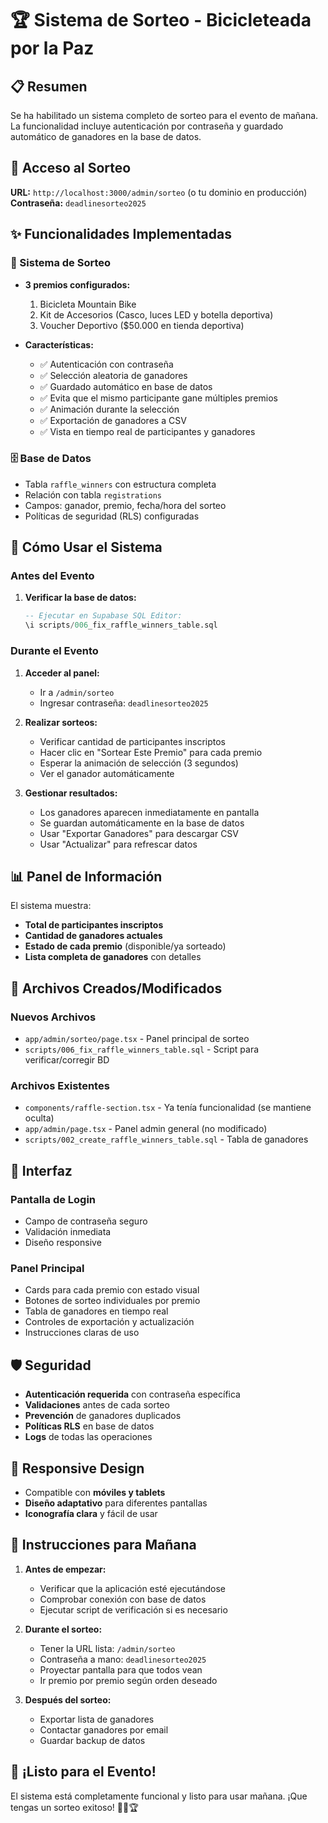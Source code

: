# 🏆 Sistema de Sorteo - Bicicleteada por la Paz

## 📋 Resumen

Se ha habilitado un sistema completo de sorteo para el evento de mañana. La funcionalidad incluye autenticación por contraseña y guardado automático de ganadores en la base de datos.

## 🔐 Acceso al Sorteo

**URL:** `http://localhost:3000/admin/sorteo` (o tu dominio en producción)
**Contraseña:** `deadlinesorteo2025`

## ✨ Funcionalidades Implementadas

### 🎯 Sistema de Sorteo
- **3 premios configurados:**
  1. Bicicleta Mountain Bike
  2. Kit de Accesorios (Casco, luces LED y botella deportiva)
  3. Voucher Deportivo ($50.000 en tienda deportiva)

- **Características:**
  - ✅ Autenticación con contraseña
  - ✅ Selección aleatoria de ganadores
  - ✅ Guardado automático en base de datos
  - ✅ Evita que el mismo participante gane múltiples premios
  - ✅ Animación durante la selección
  - ✅ Exportación de ganadores a CSV
  - ✅ Vista en tiempo real de participantes y ganadores

### 🗄️ Base de Datos
- Tabla `raffle_winners` con estructura completa
- Relación con tabla `registrations`
- Campos: ganador, premio, fecha/hora del sorteo
- Políticas de seguridad (RLS) configuradas

## 🚀 Cómo Usar el Sistema

### Antes del Evento
1. **Verificar la base de datos:**
   ```sql
   -- Ejecutar en Supabase SQL Editor:
   \i scripts/006_fix_raffle_winners_table.sql
   ```

### Durante el Evento
1. **Acceder al panel:**
   - Ir a `/admin/sorteo`
   - Ingresar contraseña: `deadlinesorteo2025`

2. **Realizar sorteos:**
   - Verificar cantidad de participantes inscriptos
   - Hacer clic en "Sortear Este Premio" para cada premio
   - Esperar la animación de selección (3 segundos)
   - Ver el ganador automáticamente

3. **Gestionar resultados:**
   - Los ganadores aparecen inmediatamente en pantalla
   - Se guardan automáticamente en la base de datos
   - Usar "Exportar Ganadores" para descargar CSV
   - Usar "Actualizar" para refrescar datos

## 📊 Panel de Información

El sistema muestra:
- **Total de participantes inscriptos**
- **Cantidad de ganadores actuales**
- **Estado de cada premio** (disponible/ya sorteado)
- **Lista completa de ganadores** con detalles

## 🔧 Archivos Creados/Modificados

### Nuevos Archivos
- `app/admin/sorteo/page.tsx` - Panel principal de sorteo
- `scripts/006_fix_raffle_winners_table.sql` - Script para verificar/corregir BD

### Archivos Existentes
- `components/raffle-section.tsx` - Ya tenía funcionalidad (se mantiene oculta)
- `app/admin/page.tsx` - Panel admin general (no modificado)
- `scripts/002_create_raffle_winners_table.sql` - Tabla de ganadores

## 🎨 Interfaz

### Pantalla de Login
- Campo de contraseña seguro
- Validación inmediata
- Diseño responsive

### Panel Principal
- Cards para cada premio con estado visual
- Botones de sorteo individuales por premio
- Tabla de ganadores en tiempo real
- Controles de exportación y actualización
- Instrucciones claras de uso

## 🛡️ Seguridad

- **Autenticación requerida** con contraseña específica
- **Validaciones** antes de cada sorteo
- **Prevención** de ganadores duplicados
- **Políticas RLS** en base de datos
- **Logs** de todas las operaciones

## 📱 Responsive Design

- Compatible con **móviles y tablets**
- **Diseño adaptativo** para diferentes pantallas
- **Iconografía clara** y fácil de usar

## 🚨 Instrucciones para Mañana

1. **Antes de empezar:**
   - Verificar que la aplicación esté ejecutándose
   - Comprobar conexión con base de datos
   - Ejecutar script de verificación si es necesario

2. **Durante el sorteo:**
   - Tener la URL lista: `/admin/sorteo`
   - Contraseña a mano: `deadlinesorteo2025`
   - Proyectar pantalla para que todos vean
   - Ir premio por premio según orden deseado

3. **Después del sorteo:**
   - Exportar lista de ganadores
   - Contactar ganadores por email
   - Guardar backup de datos

## 🎉 ¡Listo para el Evento!

El sistema está completamente funcional y listo para usar mañana. ¡Que tengas un sorteo exitoso! 🚴‍♂️🏆